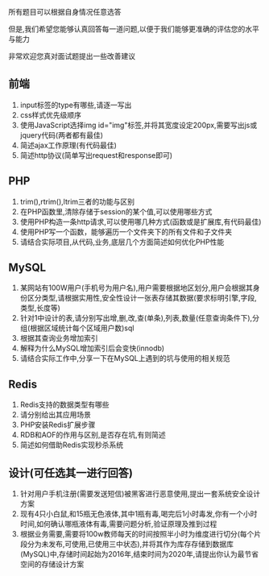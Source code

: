 所有题目可以根据自身情况任意选答

但是,我们希望您能够认真回答每一道问题,以便于我们能够更准确的评估您的水平与能力

非常欢迎您真对面试题提出一些改善建议

## 前端

1. input标签的type有哪些,请逐一写出
2. css样式优先级顺序
3. 使用JavaScript选择img id="img"标签,并将其宽度设定200px,需要写出js或jquery代码(两者都有最佳)
4. 简述ajax工作原理(有代码最佳)
5. 简述http协议(简单写出request和response即可)

## PHP

1. trim(),rtrim(),ltrim三者的功能与区别
2. 在PHP函数里,清除存储于session的某个值,可以使用哪些方式
3. 使用PHP构造一条http请求,可以使用哪几种方式(函数或是扩展库,有代码最佳)
4. 使用PHP写一个函数，能够遍历一个文件夹下的所有文件和子文件夹 
5. 请结合实际项目,从代码,业务,底层几个方面简述如何优化PHP性能

## MySQL

1. 某网站有100W用户(手机号为用户名),用户需要根据地区划分,用户会根据其身份区分类型,请根据实用性,安全性设计一张表存储其数据(要求标明引擎,字段,类型,长度等)
2. 针对1中设计的表,请分别写出增,删,改,查(单条),列表,数量(任意查询条件下),分组(根据区域统计每个区域用户数)sql
3. 根据其查询业务增加索引
4. 解释为什么MySQL增加索引后会变快(innodb)
5. 请结合实际工作中,分享一下在MySQL上遇到的坑与使用的相关规范

## Redis

1. Redis支持的数据类型有哪些
2. 请分别给出其应用场景
3. PHP安装Redis扩展步骤
4. RDB和AOF的作用与区别,是否存在坑,有则简述 
5. 简述如何借助Redis实现秒杀系统

## 设计(可任选其一进行回答)
1. 针对用户手机注册(需要发送短信)被黑客进行恶意使用,提出一套系统安全设计方案
2. 现有4只小白鼠,和15瓶无色液体,其中1瓶有毒,喝完后1小时毒发,你有一个小时时间,如何确认哪瓶液体有毒,需要问题分析,验证原理及推到过程
3. 根据业务需要,需要将100w教师每天的时间按照半小时为维度进行切分(每个片段分为未发布,可使用,已使用三中状态),并将其作为库存存储到数据库(MySQL)中,存储时间起始为2016年,结束时间为2020年,请提出你认为最节省空间的存储设计方案
